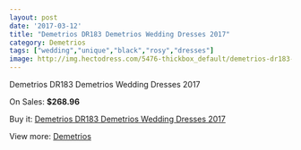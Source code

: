 ```yaml
---
layout: post
date: '2017-03-12'
title: "Demetrios DR183 Demetrios Wedding Dresses 2017"
category: Demetrios
tags: ["wedding","unique","black","rosy","dresses"]
image: http://img.hectodress.com/5476-thickbox_default/demetrios-dr183-demetrios-wedding-dresses-2013.jpg
---
```

Demetrios DR183 Demetrios Wedding Dresses 2017

On Sales: **$268.96**
<a href="https://www.hectodress.com/demetrios/2738-demetrios-dr183-demetrios-wedding-dresses-2013.html"><amp-img layout="responsive" width="600" height="600" src="//img.hectodress.com/5476-thickbox_default/demetrios-dr183-demetrios-wedding-dresses-2013.jpg" alt="Demetrios DR183 Demetrios Wedding Dresses 2017 0" /></a>
<a href="https://www.hectodress.com/demetrios/2738-demetrios-dr183-demetrios-wedding-dresses-2013.html"><amp-img layout="responsive" width="600" height="600" src="//img.hectodress.com/5478-thickbox_default/demetrios-dr183-demetrios-wedding-dresses-2013.jpg" alt="Demetrios DR183 Demetrios Wedding Dresses 2017 1" /></a>
<a href="https://www.hectodress.com/demetrios/2738-demetrios-dr183-demetrios-wedding-dresses-2013.html"><amp-img layout="responsive" width="600" height="600" src="//img.hectodress.com/5477-thickbox_default/demetrios-dr183-demetrios-wedding-dresses-2013.jpg" alt="Demetrios DR183 Demetrios Wedding Dresses 2017 2" /></a>

Buy it: [Demetrios DR183 Demetrios Wedding Dresses 2017](https://www.hectodress.com/demetrios/2738-demetrios-dr183-demetrios-wedding-dresses-2013.html "Demetrios DR183 Demetrios Wedding Dresses 2017")

View more: [Demetrios](https://www.hectodress.com/47-demetrios "Demetrios")